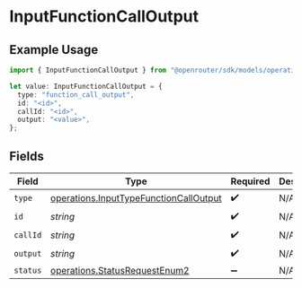 # InputFunctionCallOutput

## Example Usage

```typescript
import { InputFunctionCallOutput } from "@openrouter/sdk/models/operations";

let value: InputFunctionCallOutput = {
  type: "function_call_output",
  id: "<id>",
  callId: "<id>",
  output: "<value>",
};
```

## Fields

| Field                                                                                            | Type                                                                                             | Required                                                                                         | Description                                                                                      |
| ------------------------------------------------------------------------------------------------ | ------------------------------------------------------------------------------------------------ | ------------------------------------------------------------------------------------------------ | ------------------------------------------------------------------------------------------------ |
| `type`                                                                                           | [operations.InputTypeFunctionCallOutput](../../models/operations/inputtypefunctioncalloutput.md) | :heavy_check_mark:                                                                               | N/A                                                                                              |
| `id`                                                                                             | *string*                                                                                         | :heavy_check_mark:                                                                               | N/A                                                                                              |
| `callId`                                                                                         | *string*                                                                                         | :heavy_check_mark:                                                                               | N/A                                                                                              |
| `output`                                                                                         | *string*                                                                                         | :heavy_check_mark:                                                                               | N/A                                                                                              |
| `status`                                                                                         | [operations.StatusRequestEnum2](../../models/operations/statusrequestenum2.md)                   | :heavy_minus_sign:                                                                               | N/A                                                                                              |